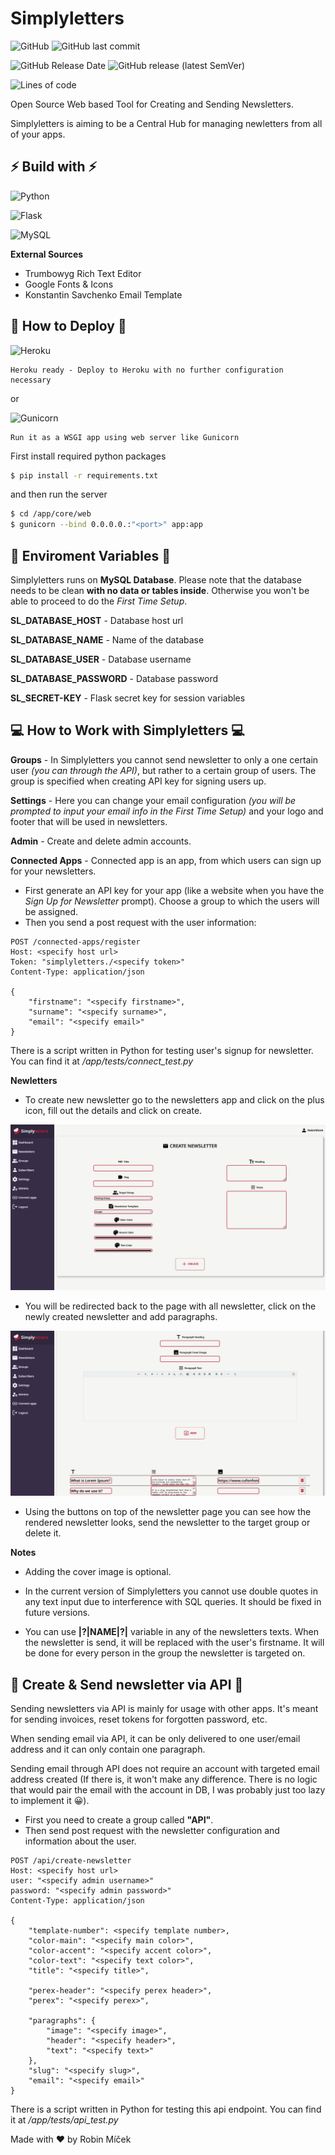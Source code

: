 # Simplyletters

![GitHub](https://img.shields.io/github/license/robinmicek/Simplyletters)
![GitHub last commit](https://img.shields.io/github/last-commit/robinmicek/simplyletters)

![GitHub Release Date](https://img.shields.io/github/release-date/robinmicek/simplyletters)
![GitHub release (latest SemVer)](https://img.shields.io/github/v/release/robinmicek/simplyletters)

![Lines of code](https://img.shields.io/tokei/lines/github/robinmicek/simplyletters)

Open Source Web based Tool for Creating and Sending Newsletters.

Simplyletters is aiming to be a Central Hub for managing newletters from all of your apps.


## ⚡ Build with ⚡
![Python](https://img.shields.io/badge/python-3670A0?style=for-the-badge&logo=python&logoColor=ffdd54)

![Flask](https://img.shields.io/badge/flask-%23000.svg?style=for-the-badge&logo=flask&logoColor=white)

![MySQL](https://img.shields.io/badge/mysql-%2300f.svg?style=for-the-badge&logo=mysql&logoColor=white)

**External Sources**

* Trumbowyg Rich Text Editor
* Google Fonts & Icons
* Konstantin Savchenko Email Template



## 🔌 How to Deploy 🔌
![Heroku](https://img.shields.io/badge/heroku-%23430098.svg?style=for-the-badge&logo=heroku&logoColor=white)

    Heroku ready - Deploy to Heroku with no further configuration necessary

or

![Gunicorn](https://img.shields.io/badge/gunicorn-%298729.svg?style=for-the-badge&logo=gunicorn&logoColor=white)

    Run it as a WSGI app using web server like Gunicorn

First install required python packages
```bash
$ pip install -r requirements.txt
``` 
and then run the server

```bash
$ cd /app/core/web
$ gunicorn --bind 0.0.0.0.:"<port>" app:app
```



## 🔐 Enviroment Variables 🔐
Simplyletters runs on **MySQL Database**. Please note that the database needs to be clean **with no data or tables inside**. Otherwise you won't be able to proceed to do the *First Time Setup*.

**SL_DATABASE_HOST** - Database host url

**SL_DATABASE_NAME** - Name of the database

**SL_DATABASE_USER** - Database username

**SL_DATABASE_PASSWORD** - Database password

**SL_SECRET-KEY** - Flask secret key for session variables



## 💻 How to Work with Simplyletters 💻

**Groups** - In Simplyletters you cannot send newsletter to only a one certain user *(you can through the API)*, but rather to a certain group of users. The group is specified when creating API key for signing users up.

**Settings** - Here you can change your email configuration *(you will be prompted to input your email info in the First Time Setup)* and your logo and footer that will be used in newsletters.

**Admin** - Create and delete admin accounts.

**Connected Apps** - Connected app is an app, from which users can sign up for your newsletters.
* First generate an API key for your app (like a website when you have the *Sign Up for Newsletter* prompt). Choose a group to which the users will be assigned.
* Then you send a post request with the user information:

```
POST /connected-apps/register
Host: <specify host url>
Token: "simplyletters./<specify token>"
Content-Type: application/json

{
    "firstname": "<specify firstname>",
    "surname": "<specify surname>",
    "email": "<specify email>"
}
```

There is a script written in Python for testing user's signup for newsletter. You can find it at */app/tests/connect_test.py*

**Newletters**
* To create new newsletter go to the newsletters app and click on the plus icon, fill out the details and click on create.

![New Newsletter](/img/newsletter-new.png)

* You will be redirected back to the page with all newsletter, click on the newly created newsletter and add paragraphs. 

![Newsletter Paragraphs](/img/newsletter-paragraphs.png)

* Using the buttons on top of the newsletter page you can see how the rendered newsletter looks, send the newsletter to the target group or delete it.

**Notes**

* Adding the cover image is optional.

* In the current version of Simplyletters you cannot use double quotes in any text input due to interference with SQL queries. It should be fixed in future versions.

* You can use **|?|NAME|?|** variable in any of the newsletters texts. When the newsletter is send, it will be replaced with the user's firstname. It will be done for every person in the group the newsletter is targeted on.



## 📲 Create & Send newsletter via API 📲

Sending newsletters via API is mainly for usage with other apps. It's meant for sending invoices, reset tokens for forgotten password, etc. 

When sending email via API, it can be only delivered to one user/email address and it can only contain one paragraph.

Sending email through API does not require an account with targeted email address created (If there is, it won't make any difference. There is no logic that would pair the email with the account in DB, I was probably just too lazy to implement it 😀).

* First you need to create a group called **"API"**.
* Then send post request with the newsletter configuration and information about the user. 

```
POST /api/create-newsletter
Host: <specify host url>
user: "<specify admin username>"
password: "<specify admin password>"
Content-Type: application/json

{
    "template-number": <specify template number>,
    "color-main": "<specify main color>",
    "color-accent": "<specify accent color>",
    "color-text": "<specify text color>",
    "title": "<specify title>",
    
    "perex-header": "<specify perex header>",
    "perex": "<specify perex>",

    "paragraphs": {
        "image": "<specify image>",
        "header": "<specify header>",
        "text": "<specify text>"
    },
    "slug": "<specify slug>",
    "email": "<specify email>"
}
```


There is a script written in Python for testing this api endpoint. You can find it at */app/tests/api_test.py*



Made with ❤ by Robin Míček
